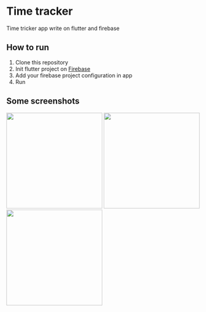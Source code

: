 # Time tracker

Time tricker app write on flutter and firebase

## How to run
1. Clone this repository
2. Init flutter project on [Firebase](https://console.firebase.google.com/)
3. Add your firebase project configuration in app
4. Run

## Some screenshots
<img src="https://user-images.githubusercontent.com/23215601/182384934-a8357134-bd2b-4461-92e3-61bbf21a1e17.png" width="250"/>
<img src="https://user-images.githubusercontent.com/23215601/182384918-c143eb89-d68d-45c8-ae0b-0d094f92f4c7.png" width="250"/>
<img src="https://user-images.githubusercontent.com/23215601/182384929-7d3ebc41-6e20-4199-bad0-3da5093d3f55.png" width="250"/>



